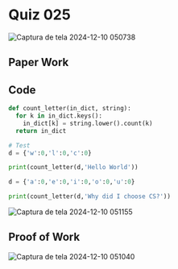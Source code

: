 # Quiz 025

![Captura de tela 2024-12-10 050738](https://github.com/user-attachments/assets/29c344e5-cb52-446e-99e2-ca4556ca6978)

## Paper Work

## Code

```py
def count_letter(in_dict, string):
  for k in in_dict.keys():
    in_dict[k] = string.lower().count(k)
  return in_dict

# Test
d = {'w':0,'l':0,'c':0}

print(count_letter(d,'Hello World'))

d = {'a':0,'e':0,'i':0,'o':0,'u':0}

print(count_letter(d,'Why did I choose CS?'))
```

![Captura de tela 2024-12-10 051155](https://github.com/user-attachments/assets/ad10775a-6f88-4d81-809c-b54388f810ba)


## Proof of Work

![Captura de tela 2024-12-10 051040](https://github.com/user-attachments/assets/402f3c3b-2349-4bb9-9520-859d96b44037)





